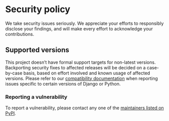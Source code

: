 # Security policy

We take security issues seriously. We appreciate your efforts to responsibly disclose your findings, and will make every effort to acknowledge your contributions.

## Supported versions

This project doesn’t have formal support targets for non-latest versions. Backporting security fixes to affected releases will be decided on a case-by-case basis, based on effort involved and known usage of affected versions. Please refer to our [compatibility documentation](https://torchbox.github.io/django-pattern-library/getting-started/#compatibility) when reporting issues specific to certain versions of Django or Python.

### Reporting a vulnerability

To report a vulnerability, please contact any one of the [maintainers listed on PyPI](https://pypi.org/project/django-pattern-library/).
